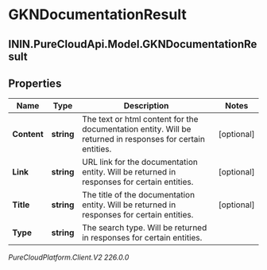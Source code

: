 # GKNDocumentationResult

## ININ.PureCloudApi.Model.GKNDocumentationResult

## Properties

|Name | Type | Description | Notes|
|------------ | ------------- | ------------- | -------------|
| **Content** | **string** | The text or html content for the documentation entity. Will be returned in responses for certain entities. | [optional] |
| **Link** | **string** | URL link for the documentation entity. Will be returned in responses for certain entities. | [optional] |
| **Title** | **string** | The title of the documentation entity. Will be returned in responses for certain entities. | [optional] |
| **Type** | **string** | The search type. Will be returned in responses for certain entities. | |



_PureCloudPlatform.Client.V2 226.0.0_
